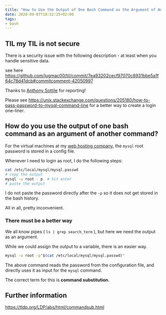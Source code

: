 ```yaml
---
title: "How to Use the Output of One Bash Command as the Argument of Another"
date: 2020-09-07T18:52:25+02:00
tags:
- bash
---
```


## TIL my TIL is not secure

There is a security issue with the following description - at least when you handle sensitive data.

see here
https://github.com/jugmac00/til/commit/7ea93202cecf97070c8931bbe5a1f64c78d41dcb#commitcomment-42050997

Thanks to [Anthony Sottile](https://twitter.com/codewithanthony) for reporting!

Please see https://unix.stackexchange.com/questions/205180/how-to-pass-password-to-mysql-command-line for a better way to create a login one-liner.


## How do you use the output of one bash command as an argument of another command?

For the virtual machines at my [web hosting company](https://flyingcircus.io/),
the `mysql` root password is stored in a config file.

Whenever I need to login as root, I do the following steps:

```bash
cat /etc/local/mysql/mysql.passwd
# copy the output
mysql -u root - p  # hit enter
# paste the output
```
I do not paste the password directly after the `-p` so it does not get stored in the bash history.

All in all, pretty inconvenient.

### There must be a better way

We all know pipes ( `ls | grep search_term` ), but here we need the output as an argument.

While we could assign the output to a variable, there is an easier way.

```bash
mysql -u root -p"$(cat /etc/local/mysql/mysql.passwd)"
```

The above command reads the password from the configuration file,
and directly uses it as input for the `mysql` command.

The correct term for this is **command substitution**.

## Further information

https://tldp.org/LDP/abs/html/commandsub.html
